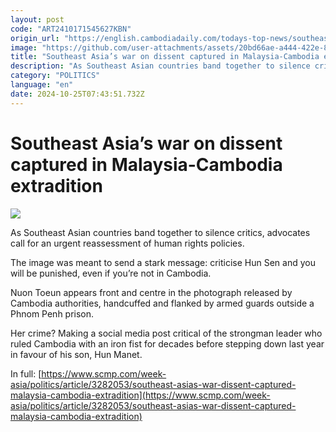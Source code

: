 ```yaml
---
layout: post
code: "ART2410171545627KBN"
origin_url: "https://english.cambodiadaily.com/todays-top-news/southeast-asias-war-on-dissent-captured-in-malaysia-cambodia-extradition-189751/"
image: "https://github.com/user-attachments/assets/20bd66ae-a444-422e-8dad-f703f8ffb631"
title: "Southeast Asia’s war on dissent captured in Malaysia-Cambodia extradition"
description: "As Southeast Asian countries band together to silence critics, advocates call for an urgent reassessment of human rights policies."
category: "POLITICS"
language: "en"
date: 2024-10-25T07:43:51.732Z
---
```


# Southeast Asia’s war on dissent captured in Malaysia-Cambodia extradition

 ![](https://github.com/user-attachments/assets/803803c5-1081-457c-a9f6-8887716d2947)

As Southeast Asian countries band together to silence critics, advocates call for an urgent reassessment of human rights policies.

The image was meant to send a stark message: criticise Hun Sen and you will be punished, even if you’re not in Cambodia.

Nuon Toeun appears front and centre in the photograph released by Cambodia authorities, handcuffed and flanked by armed guards outside a Phnom Penh prison.

Her crime? Making a social media post critical of the strongman leader who ruled Cambodia with an iron fist for decades before stepping down last year in favour of his son, Hun Manet.

In full: [https://www.scmp.com/week-asia/politics/article/3282053/southeast-asias-war-dissent-captured-malaysia-cambodia-extradition](https://www.scmp.com/week-asia/politics/article/3282053/southeast-asias-war-dissent-captured-malaysia-cambodia-extradition)